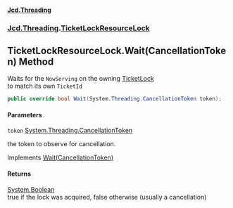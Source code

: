 #### [Jcd.Threading](index.md 'index')
### [Jcd.Threading](Jcd.Threading.md 'Jcd.Threading').[TicketLockResourceLock](TicketLockResourceLock.md 'Jcd.Threading.TicketLockResourceLock')

## TicketLockResourceLock.Wait(CancellationToken) Method

Waits for the `NowServing` on the owning [TicketLock](TicketLock.md 'Jcd.Threading.TicketLock')  
to match its own `TicketId`

```csharp
public override bool Wait(System.Threading.CancellationToken token);
```
#### Parameters

<a name='Jcd.Threading.TicketLockResourceLock.Wait(System.Threading.CancellationToken).token'></a>

`token` [System.Threading.CancellationToken](https://docs.microsoft.com/en-us/dotnet/api/System.Threading.CancellationToken 'System.Threading.CancellationToken')

the token to observe for cancellation.

Implements [Wait(CancellationToken)](IResourceLock.Wait.TET9I9Gih4bCELZJIopdow.md 'Jcd.Threading.IResourceLock.Wait(System.Threading.CancellationToken)')

#### Returns
[System.Boolean](https://docs.microsoft.com/en-us/dotnet/api/System.Boolean 'System.Boolean')  
true if the lock was acquired, false otherwise (usually a cancellation)